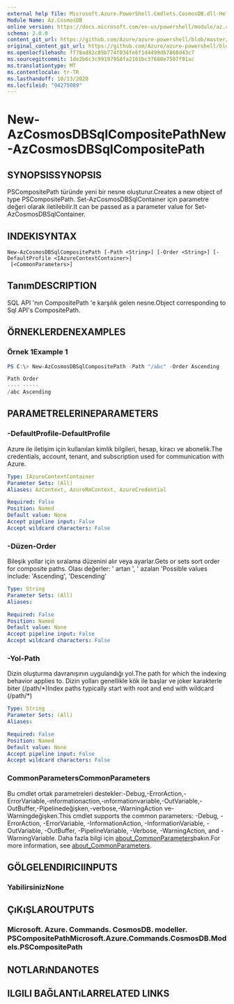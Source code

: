 ```yaml
---
external help file: Microsoft.Azure.PowerShell.Cmdlets.CosmosDB.dll-Help.xml
Module Name: Az.CosmosDB
online version: https://docs.microsoft.com/en-us/powershell/module/az.cosmosdb/new-azcosmosdbsqlcompositepath
schema: 2.0.0
content_git_url: https://github.com/Azure/azure-powershell/blob/master/src/CosmosDB/CosmosDB/help/New-AzCosmosDBSqlCompositePath.md
original_content_git_url: https://github.com/Azure/azure-powershell/blob/master/src/CosmosDB/CosmosDB/help/New-AzCosmosDBSqlCompositePath.md
ms.openlocfilehash: ff78ad82c89b774f034fe6f1d4499db7868d43c7
ms.sourcegitcommit: 1de2b6c3c99197958fa2101bc37680e7507f91ac
ms.translationtype: MT
ms.contentlocale: tr-TR
ms.lasthandoff: 10/13/2020
ms.locfileid: "94275089"
---
```

# <span data-ttu-id="b82fe-101">New-AzCosmosDBSqlCompositePath</span><span class="sxs-lookup"><span data-stu-id="b82fe-101">New-AzCosmosDBSqlCompositePath</span></span>

## <span data-ttu-id="b82fe-102">SYNOPSIS</span><span class="sxs-lookup"><span data-stu-id="b82fe-102">SYNOPSIS</span></span>
<span data-ttu-id="b82fe-103">PSCompositePath türünde yeni bir nesne oluşturur.</span><span class="sxs-lookup"><span data-stu-id="b82fe-103">Creates a new object of type PSCompositePath.</span></span> <span data-ttu-id="b82fe-104">Set-AzCosmosDBSqlContainer için parametre değeri olarak iletilebilir.</span><span class="sxs-lookup"><span data-stu-id="b82fe-104">It can be passed as a parameter value for Set-AzCosmosDBSqlContainer.</span></span>

## <span data-ttu-id="b82fe-105">INDEKI</span><span class="sxs-lookup"><span data-stu-id="b82fe-105">SYNTAX</span></span>

```
New-AzCosmosDBSqlCompositePath [-Path <String>] [-Order <String>] [-DefaultProfile <IAzureContextContainer>]
 [<CommonParameters>]
```

## <span data-ttu-id="b82fe-106">Tanım</span><span class="sxs-lookup"><span data-stu-id="b82fe-106">DESCRIPTION</span></span>
<span data-ttu-id="b82fe-107">SQL API 'nın CompositePath 'e karşılık gelen nesne.</span><span class="sxs-lookup"><span data-stu-id="b82fe-107">Object corresponding to Sql API's CompositePath.</span></span>

## <span data-ttu-id="b82fe-108">ÖRNEKLERDEN</span><span class="sxs-lookup"><span data-stu-id="b82fe-108">EXAMPLES</span></span>

### <span data-ttu-id="b82fe-109">Örnek 1</span><span class="sxs-lookup"><span data-stu-id="b82fe-109">Example 1</span></span>
```powershell
PS C:\> New-AzCosmosDBSqlCompositePath -Path "/abc" -Order Ascending

Path Order
---- -----
/abc Ascending
```

## <span data-ttu-id="b82fe-110">PARAMETRELERINE</span><span class="sxs-lookup"><span data-stu-id="b82fe-110">PARAMETERS</span></span>

### <span data-ttu-id="b82fe-111">-DefaultProfile</span><span class="sxs-lookup"><span data-stu-id="b82fe-111">-DefaultProfile</span></span>
<span data-ttu-id="b82fe-112">Azure ile iletişim için kullanılan kimlik bilgileri, hesap, kiracı ve abonelik.</span><span class="sxs-lookup"><span data-stu-id="b82fe-112">The credentials, account, tenant, and subscription used for communication with Azure.</span></span>

```yaml
Type: IAzureContextContainer
Parameter Sets: (All)
Aliases: AzContext, AzureRmContext, AzureCredential

Required: False
Position: Named
Default value: None
Accept pipeline input: False
Accept wildcard characters: False
```

### <span data-ttu-id="b82fe-113">-Düzen</span><span class="sxs-lookup"><span data-stu-id="b82fe-113">-Order</span></span>
<span data-ttu-id="b82fe-114">Bileşik yollar için sıralama düzenini alır veya ayarlar.</span><span class="sxs-lookup"><span data-stu-id="b82fe-114">Gets or sets sort order for composite paths.</span></span>
<span data-ttu-id="b82fe-115">Olası değerler: ' artan ', ' azalan '</span><span class="sxs-lookup"><span data-stu-id="b82fe-115">Possible values include: 'Ascending', 'Descending'</span></span>

```yaml
Type: String
Parameter Sets: (All)
Aliases:

Required: False
Position: Named
Default value: None
Accept pipeline input: False
Accept wildcard characters: False
```

### <span data-ttu-id="b82fe-116">-Yol</span><span class="sxs-lookup"><span data-stu-id="b82fe-116">-Path</span></span>
<span data-ttu-id="b82fe-117">Dizin oluşturma davranışının uygulandığı yol.</span><span class="sxs-lookup"><span data-stu-id="b82fe-117">The path for which the indexing behavior applies to.</span></span>
<span data-ttu-id="b82fe-118">Dizin yolları genellikle kök ile başlar ve joker karakterle biter (/path/\*)</span><span class="sxs-lookup"><span data-stu-id="b82fe-118">Index paths typically start with root and end with wildcard (/path/\*)</span></span>

```yaml
Type: String
Parameter Sets: (All)
Aliases:

Required: False
Position: Named
Default value: None
Accept pipeline input: False
Accept wildcard characters: False
```

### <span data-ttu-id="b82fe-119">CommonParameters</span><span class="sxs-lookup"><span data-stu-id="b82fe-119">CommonParameters</span></span>
<span data-ttu-id="b82fe-120">Bu cmdlet ortak parametreleri destekler:-Debug,-ErrorAction,-ErrorVariable,-ınformationaction,-ınformationvariable,-OutVariable,-OutBuffer,-Pipelinedeğişken,-verbose,-WarningAction ve-Warningdeğişken.</span><span class="sxs-lookup"><span data-stu-id="b82fe-120">This cmdlet supports the common parameters: -Debug, -ErrorAction, -ErrorVariable, -InformationAction, -InformationVariable, -OutVariable, -OutBuffer, -PipelineVariable, -Verbose, -WarningAction, and -WarningVariable.</span></span> <span data-ttu-id="b82fe-121">Daha fazla bilgi için [about_CommonParameters](http://go.microsoft.com/fwlink/?LinkID=113216)bakın.</span><span class="sxs-lookup"><span data-stu-id="b82fe-121">For more information, see [about_CommonParameters](http://go.microsoft.com/fwlink/?LinkID=113216).</span></span>

## <span data-ttu-id="b82fe-122">GÖLGELENDIRICI</span><span class="sxs-lookup"><span data-stu-id="b82fe-122">INPUTS</span></span>

### <span data-ttu-id="b82fe-123">Yabilirsiniz</span><span class="sxs-lookup"><span data-stu-id="b82fe-123">None</span></span>

## <span data-ttu-id="b82fe-124">ÇıKıŞLAR</span><span class="sxs-lookup"><span data-stu-id="b82fe-124">OUTPUTS</span></span>

### <span data-ttu-id="b82fe-125">Microsoft. Azure. Commands. CosmosDB. modeller. PSCompositePath</span><span class="sxs-lookup"><span data-stu-id="b82fe-125">Microsoft.Azure.Commands.CosmosDB.Models.PSCompositePath</span></span>

## <span data-ttu-id="b82fe-126">NOTLARıNDA</span><span class="sxs-lookup"><span data-stu-id="b82fe-126">NOTES</span></span>

## <span data-ttu-id="b82fe-127">ILGILI BAĞLANTıLAR</span><span class="sxs-lookup"><span data-stu-id="b82fe-127">RELATED LINKS</span></span>
